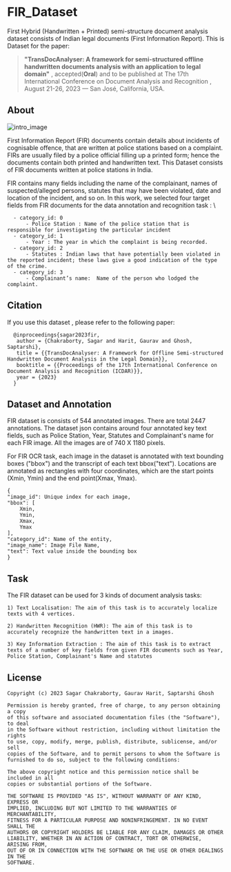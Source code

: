 # FIR_Dataset

First Hybrid (Handwritten + Printed) semi-structure document analysis dataset consists of Indian legal documents (First Information Report). This is Dataset for the paper:
> **"TransDocAnalyser: A framework for semi-structured offline handwritten documents analysis with an application to legal domain"**
, accepted(**Oral**) and to be published at The 17th International Conference on Document Analysis and Recognition , August 21-26, 2023 — San José, California, USA.

## About

![intro_image](https://drive.google.com/uc?id=1JWP-WAtr5Glo_fCiGGeKnN1zom3ZvCfX&export=download) 


First Information Report (FIR) documents contain details about incidents of cognisable offence, that are written at police stations based on a complaint.
FIRs are usually filed by a police official filling up a printed form; hence the documents contain both printed and handwritten text. This Dataset consists of FIR documents written at police stations in India. 

FIR contains many fields including the name of the complainant, names of suspected/alleged persons, statutes that may have been violated, date and location of the incident, and so on. In this work, we selected four target fields from FIR documents for the data annotation and recognition task : \

```
  - category_id: 0
      - Police Station : Name of the police station that is responsible for investigating the particular incident  
  - category_id: 1
      - Year : The year in which the complaint is being recorded.
  - category_id: 2
      - Statutes : Indian laws that have potentially been violated in the reported incident; these laws give a good indication of the type of the crime. 
  - category_id: 3
      - Complainant’s name:  Name of the person who lodged the complaint.  
```
## Citation
If you use this dataset , please refer to the following paper:
```
  @inproceedings{sagar2023fir,
   author = {Chakraborty, Sagar and Harit, Gaurav and Ghosh, Saptarshi},
   title = {{TransDocAnalyser: A Framework for Offline Semi-structured Handwritten Document Analysis in the Legal Domain}},
   booktitle = {{Proceedings of the 17th International Conference on Document Analysis and Recognition (ICDAR)}},
   year = {2023}
  }
 ```
## Dataset and Annotation

FIR dataset is consists of 544 annotated images. There are total 2447 annotations. The dataset json contains around four annotated key text fields, such as Police Station, Year, Statutes and Complainant's name for each FIR image. All the images are of 740 X 1180 pixels.

For FIR OCR task, each image in the dataset is annotated with text bounding boxes ("bbox") and the transcript of each text bbox("text"). Locations are annotated as rectangles with four coordinates, which are the start points (Xmin, Ymin) and the end point(Xmax, Ymax). 

```
{
"image_id": Unique index for each image,
"bbox": [
    Xmin,
    Ymin,
    Xmax,
    Ymax
],
"category_id": Name of the entity,
"image_name": Image File Name,
"text": Text value inside the bounding box
}
```

## Task

The FIR dataset can be used for 3 kinds of document analysis tasks:

    1) Text Localisation: The aim of this task is to accurately localize texts with 4 vertices.

    2) Handwritten Recognition (HWR): The aim of this task is to accurately recognize the handwritten text in a images. 

    3) Key Information Extraction : The aim of this task is to extract texts of a number of key fields from given FIR documents such as Year, Police Station, Complainant's Name and statutes

## License
```
Copyright (c) 2023 Sagar Chakraborty, Gaurav Harit, Saptarshi Ghosh

Permission is hereby granted, free of charge, to any person obtaining a copy
of this software and associated documentation files (the "Software"), to deal
in the Software without restriction, including without limitation the rights
to use, copy, modify, merge, publish, distribute, sublicense, and/or sell
copies of the Software, and to permit persons to whom the Software is
furnished to do so, subject to the following conditions:

The above copyright notice and this permission notice shall be included in all
copies or substantial portions of the Software.

THE SOFTWARE IS PROVIDED "AS IS", WITHOUT WARRANTY OF ANY KIND, EXPRESS OR
IMPLIED, INCLUDING BUT NOT LIMITED TO THE WARRANTIES OF MERCHANTABILITY,
FITNESS FOR A PARTICULAR PURPOSE AND NONINFRINGEMENT. IN NO EVENT SHALL THE
AUTHORS OR COPYRIGHT HOLDERS BE LIABLE FOR ANY CLAIM, DAMAGES OR OTHER
LIABILITY, WHETHER IN AN ACTION OF CONTRACT, TORT OR OTHERWISE, ARISING FROM,
OUT OF OR IN CONNECTION WITH THE SOFTWARE OR THE USE OR OTHER DEALINGS IN THE
SOFTWARE.
```
